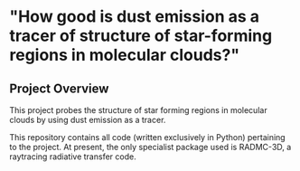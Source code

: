 "How good is dust emission as a tracer of structure of star-forming regions in molecular clouds?"
================================================================================

Project Overview
----------------

This project probes the structure of star forming regions in molecular clouds
by using dust emission as a tracer.

This repository contains all code (written exclusively in Python) pertaining to
the project. At present, the only specialist package used is RADMC-3D, a raytracing
radiative transfer code.
